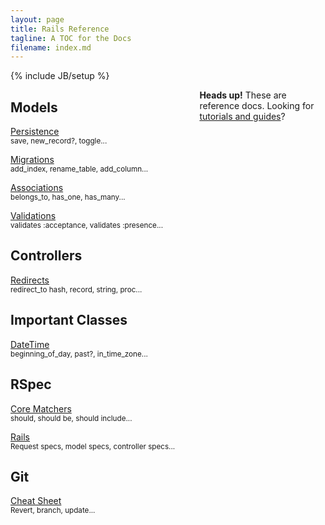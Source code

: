 ```yaml
---
layout: page
title: Rails Reference
tagline: A TOC for the Docs
filename: index.md
---
```

{% include JB/setup %}

<div class="alert alert-info" style="float: right; width: 40%;">
  <strong>Heads up!</strong>
  These are reference docs.
  <!-- How do we do an internal page link in Jekyll? -->
  Looking for <a href="/pages/tutorials.html">tutorials and guides</a>?
</div>



## Models ##
[Persistence](http://api.rubyonrails.org/classes/ActiveRecord/Persistence.html)  
<small>save, new_record?, toggle...</small>

[Migrations](http://api.rubyonrails.org/classes/ActiveRecord/Migration.html)  
<small>add_index, rename_table, add_column...</small>

[Associations](http://api.rubyonrails.org/classes/ActiveRecord/Associations/ClassMethods.html)  
<small>belongs_to, has_one, has_many...</small>

[Validations](http://api.rubyonrails.org/classes/ActiveModel/Validations/ClassMethods.html)  
<small>validates :acceptance, validates :presence...</small>


## Controllers ##

[Redirects](http://rubydoc.info/docs/rails/ActionController/Redirecting)  
<small>redirect_to hash, record, string, proc...</small>


## Important Classes ##
[DateTime](http://api.rubyonrails.org/classes/DateTime.html)  
<small>beginning_of_day, past?, in_time_zone...</small>


## RSpec ##
[Core Matchers](https://www.relishapp.com/rspec/rspec-expectations/v/2-11/docs/built-in-matchers)  
<small>should, should be, should include...</small>

[Rails](https://www.relishapp.com/rspec/rspec-rails/docs)  
<small>Request specs, model specs, controller specs...</small>


## Git ##
[Cheat Sheet](http://byte.kde.org/~zrusin/git/git-cheat-sheet-medium.png)  
<small>Revert, branch, update... </small>


